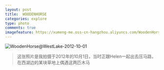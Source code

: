 ```yaml
---
layout: post
title:  WOODENHORSE
categories: explore
type: photo
comments: true
imagefeature: https://xumeng-me.oss-cn-hangzhou.aliyuncs.com/WoodenHorse@WestLake-2012-10-01?x-oss-process=image/resize,p_13
---
```


![WoodenHorse@WestLake-2012-10-01](https://xumeng-me.oss-cn-hangzhou.aliyuncs.com/WoodenHorse@WestLake-2012-10-01)

> 这张照片是我拍摄于2012年的10月1日，当时正跟Helen一起出去压马路，在西湖边的某块草地上偶遇这两匹木马